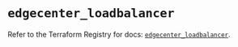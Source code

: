 # `edgecenter_loadbalancer`

Refer to the Terraform Registry for docs: [`edgecenter_loadbalancer`](https://registry.terraform.io/providers/edge-center/edgecenter/0.10.3/docs/resources/loadbalancer).
